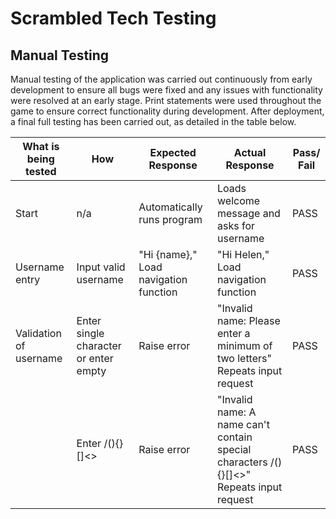 # Scrambled Tech Testing

## Manual Testing
Manual testing of the application was carried out continuously from early development to ensure all bugs were fixed and any issues with functionality were resolved at an early stage. Print statements were used throughout the game to ensure correct functionality during development. After deployment, a final full testing has been carried out, as detailed in the table below. 

| What is being tested | How | Expected Response | Actual Response | Pass/ Fail |
|----------------------|--------|---------|---------|----------------|
| Start | n/a | Automatically runs program | Loads welcome message and asks for username | PASS | 
| Username entry | Input valid username | "Hi {name}," Load navigation function | "Hi Helen," Load navigation function | PASS |
| Validation of username | Enter single character or enter empty | Raise error | "Invalid name: Please enter a minimum of two letters" Repeats input request | PASS|
|   | Enter /(){}[]<> | Raise error | "Invalid name: A name can't contain special characters /(){}[]<>" Repeats input request| PASS |

